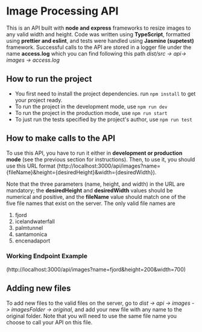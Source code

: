 # Image Processing API

This is an API built with **node and express** frameworks to resize images to any valid width and height. Code was written using **TypeScript**, formatted using **prettier and eslint**, and tests were handled using **Jasmine (supetest)** framework. Successful calls to the API are stored in a logger file under the name **access.log** which you can find following this path _dist/src -> api-> images -> access.log_

## How to run the project

- You first need to install the project dependencies. run `npm install` to get your project ready.
- To run the project in the development mode, use `npm run dev`
- To run the project in the production mode, use `npm run start`
- To just run the tests specified by the project's author, use `npm run test`

## How to make calls to the API

To use this API, you have to run it either in **development or production mode** (see the previous section for instructions). Then, to use it, you should use this URL format (http://localhost:3000/api/images?name={fileName}&height={desiredHeight}&width={desiredWidth}).

Note that the three parameters (name, height, and width) in the URL are mandatory; the **desiredHeight** and **desiredWidth** values should be numerical and positive, and the **fileName** value should match one of the five file names that exist on the server. The only valid file names are

1. fjord
2. icelandwaterfall
3. palmtunnel
4. santamonica
5. encenadaport

### Working Endpoint Example

(http://localhost:3000/api/images?name=fjord&height=200&width=700)

## Adding new files

To add new files to the valid files on the server, go to _dist -> api -> images -> imagesFolder -> original_, and add your new file with any name to the original folder. Note that you will need to use the same file name you choose to call your API on this file.

